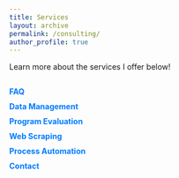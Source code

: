 ```yaml
---
title: Services
layout: archive
permalink: /consulting/
author_profile: true
---
```


Learn more about the services I offer below!

<div id="container">
  <div id="sideMenu">
    <ul>
      <li><a href="#" id="faq">FAQ</a></li>
      <li><a href="#" id="dataManagement">Data Management</a></li>
      <li><a href="#" id="programEvaluation">Program Evaluation</a></li>
      <li><a href="#" id="webScraping">Web Scraping</a></li>
      <li><a href="#" id="processAutomation">Process Automation</a></li>
      <li><a href="#" id="contact">Contact</a></li>
    </ul>
  </div>
  <div id="content">
    <!-- The content will be displayed here -->
  </div>
</div>

<style>
  #container {
    display: flex;
  }

  #sideMenu {
    width: 200px;
    margin-right: 20px;
  }

  #sideMenu ul {
    list-style-type: none;
    padding: 0;
  }

  #sideMenu li {
    margin-bottom: 10px;
  }

  #sideMenu a {
    text-decoration: none;
    color: #007bff;
    font-weight: bold;
    cursor: pointer;
  }

  #sideMenu a:hover {
    color: #0056b3;
  }

  #content {
    flex-grow: 1;
    text-align: justify;
  }
</style>

<script>
  document.addEventListener('DOMContentLoaded', function () {
    document.getElementById('faq').addEventListener('click', function () {
  const contentDiv = document.getElementById('content');
  contentDiv.innerHTML = `
    <h2>FAQ</h2>
    <p>Here you can find answers to frequently asked questions about my services.</p>
    <ul>
      <li><strong>What services count as "consulting" versus "not consulting"?</strong>
        Any large-scale project (i.e., a paper) that I am 1) expected to contribute meaningfully to yet 2) will not be given authorship counts as consulting. For example, if you need to clean and debug a large do file in Stata or implement some synthetic control method, this goes beyond simply talking since I'm expected to make meaningful contributions to the code of the research process.</li>
      <li><strong>Are there differential fees?</strong>
        Yes, fees depend on who is asking. PhD/grad students have one set of fees and professionals (i.e., professors and people in the industry) have a separate tier.</li>
      <li><strong>Are there expedited fees?</strong>
        Projects where results are expected within one week from the initial consultation are classified as expedited. Expedited fees are the standard hourly fee plus half, <strong>no exceptions</strong>.</li>
      <li><strong>Is the first consultation free?</strong>
        Yes, the first 30-minute consultation is free.</li>
    </ul>
  `;
});



    document.getElementById('dataManagement').addEventListener('click', function () {
      const contentDiv = document.getElementById('content');
      contentDiv.innerHTML = `
        <h2>Data Management</h2>
        <p>
          In research, data must be cleaned before it may be analyzed. However, sometimes this task is more daunting than it appears at first. 
          Often, multiple merges, reshapings, and validation checks must be done to ensure a dataset is ready for analysis. If you need to clean data for a project and need a streamlined, 
          efficient way of doing so, <a href="mailto:j.greathouse3@student.gsu.edu">contact me</a> and we can discuss the details.
        </p>
      `;
    });

    document.getElementById('programEvaluation').addEventListener('click', function () {
      const contentDiv = document.getElementById('content');
      contentDiv.innerHTML = `
        <h2>Program Evaluation</h2>
        <p>
          Frequently, researchers need to know if some intervention (say, a tax, an anti-tobacco policy, an abortion ban, or some new 
          marketing strategy) had some effect on outcomes that we care about. However, policy is never self-justifying; it must be 
          studied and evaluated to see if it actually <strong>achieves</strong> the aims it is meant to achieve. In fact, this goes beyond public 
          policy: sometimes, the interventions we care about (<a href="https://static1.squarespace.com/static/5e0fdcef27e0945c43fab131/t/61eb4615e7feef09dcbe7d29/1642808862058/The+Economic+Impact+of+Migrants+from+Hurricane+Maria.pdf">say</a>, 
          how hurricanes affect economic outcomes) are natural events, more or less, and we wish to understand how these interventions influence 
          outcomes. If you wish to implement a program evaluation using rigorous and objective methods, 
          <a href="mailto:j.greathouse3@student.gsu.edu">contact me</a> today for a free consultation so we can discuss your needs.
        </p>
      `;
    });

    document.getElementById('webScraping').addEventListener('click', function () {
      const contentDiv = document.getElementById('content');
      contentDiv.innerHTML = `
        <h2>Web Scraping</h2>
        <p>
          Unstructured data present academics and businesses with a wealth of data at their fingertips. However, unstructured data is in principle difficult (in many cases) to collect because it involves web scraping, or the gathering of data from websites, latent APIs, or HTML source code. 
          I can design custom web scraping tools that are efficient and scalable, often integrated into a GitHub Action to allow for fully automated data collection. <a href="mailto:j.greathouse3@student.gsu.edu">Contact me</a> 
          to discuss how web scraping can be utilized for your specific project needs.
        </p>
      `;
    });

    document.getElementById('processAutomation').addEventListener('click', function () {
      const contentDiv = document.getElementById('content');
      contentDiv.innerHTML = `
        <h2>Process Automation</h2>
        <p>
          Automation is key to optimizing workflows and saving time on repetitive tasks. I can help you automate a wide variety of processes, 
          from data extraction and cleaning to reporting and visualization of data. Whether it's setting up automated data pipelines or integrating APIs 
          to grab real-time data, automation ensures that human labor can be devoted to something more worthwhile. If you want to 
          streamline your data operations, <a href="mailto:j.greathouse3@student.gsu.edu">reach out</a> and we can discuss your needs in detail.
        </p>
      `;
    });

    document.getElementById('contact').addEventListener('click', function () {
      const contentDiv = document.getElementById('content');
      contentDiv.innerHTML = `
        <h2>Contact</h2>
        <p>
          If you'd like to learn more about my services or discuss your project needs, <a href="mailto:j.greathouse3@student.gsu.edu">email me</a> directly, and I'll get back to you.
        </p>
      `;
    });
  });
</script>
